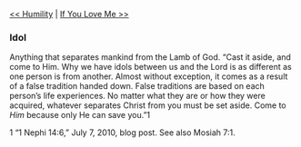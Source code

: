 [<< Humility](Humility)  |  [If You Love Me >>](If%20You%20Love%20Me)

### Idol
Anything that separates mankind from the Lamb of God. “Cast it aside, and come to Him. Why we have idols between us and the Lord is as different as one person is from another. Almost without exception, it comes as a result of a false tradition handed down. False traditions are based on each person’s life experiences. No matter what they are or how they were acquired, whatever separates Christ from you must be set aside. Come to *Him* because only He can save you.”1



1 “1 Nephi 14:6,” July 7, 2010, blog post. See also Mosiah 7:1.